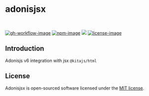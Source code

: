 # adonisjsx

<br />

[![gh-workflow-image]][gh-workflow-url] [![npm-image]][npm-url] ![][typescript-image] [![license-image]][license-url]

## Introduction

Adonisjs v6 integration with jsx `@kitajs/html`

## License
Adonisjsx is open-sourced software licensed under the [MIT license](LICENSE.md).

[gh-workflow-image]: https://img.shields.io/github/actions/workflow/status/macieklad/adonisjsx/test.yml?style=for-the-badge
[gh-workflow-url]: https://github.com/macieklad/adonisjsx/actions/workflows/checks.yml "Github action"

[npm-image]: https://img.shields.io/npm/v/adonisjsx/latest.svg?style=for-the-badge&logo=npm
[npm-url]: https://www.npmjs.com/package/adonisjsx/v/latest "npm"

[typescript-image]: https://img.shields.io/badge/Typescript-294E80.svg?style=for-the-badge&logo=typescript

[license-url]: LICENSE.md
[license-image]: https://img.shields.io/github/license/macieklad/adonisjsx?style=for-the-badge
